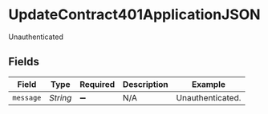 # UpdateContract401ApplicationJSON

Unauthenticated


## Fields

| Field              | Type               | Required           | Description        | Example            |
| ------------------ | ------------------ | ------------------ | ------------------ | ------------------ |
| `message`          | *String*           | :heavy_minus_sign: | N/A                | Unauthenticated.   |
